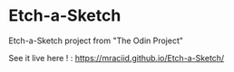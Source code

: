 # Etch-a-Sketch
Etch-a-Sketch project from "The Odin Project"

See it live here ! : https://mraciid.github.io/Etch-a-Sketch/
